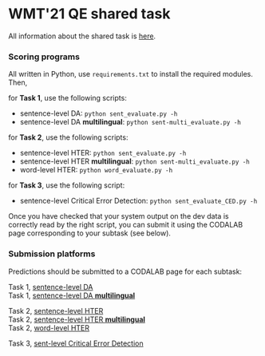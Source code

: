 # WMT'21 QE shared task

All information about the shared task is [here](https://www.statmt.org/wmt21/quality-estimation-task21.html).

### Scoring programs
All written in Python, use `requirements.txt` to install the required modules.
Then, 

for **Task 1**, use the following scripts:
* sentence-level DA:  `python sent_evaluate.py -h` 
* sentence-level DA **multilingual**:  `python sent-multi_evaluate.py -h` 

for **Task 2**, use the following scripts:
* sentence-level HTER:  `python sent_evaluate.py -h` 
* sentence-level HTER **multilingual**:  `python sent-multi_evaluate.py -h` 
* word-level HTER:  `python word_evaluate.py -h`

for **Task 3**, use the following script: 
* sentence-level Critical Error Detection: `python sent_evaluate_CED.py -h`

Once you have checked that your system output on the dev data is correctly read by the right script, you can submit it using the CODALAB page corresponding to your subtask (see below).

### Submission platforms

Predictions should be submitted to a CODALAB page for each subtask:

Task 1, [sentence-level DA](https://competitions.codalab.org/competitions/33411)  
Task 1, [sentence-level DA **multilingual**](https://competitions.codalab.org/competitions/33411)

Task 2, [sentence-level HTER](https://competitions.codalab.org/competitions/33412)  
Task 2, [sentence-level HTER **multilingual**](https://competitions.codalab.org/competitions/33412)  
Task 2, [word-level HTER](https://competitions.codalab.org/competitions/33413)

Task 3, [sent-level Critical Error Detection](https://competitions.codalab.org/competitions/33414)  
